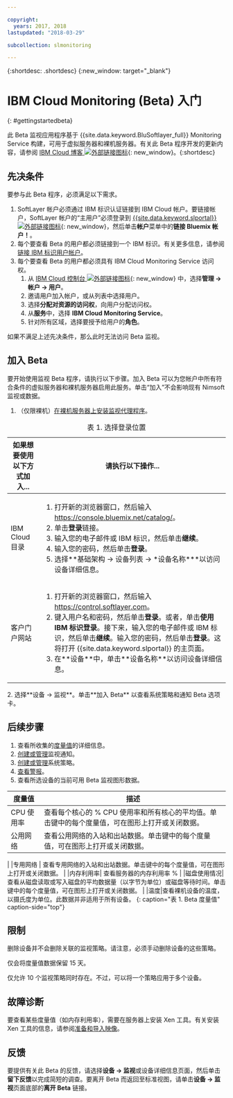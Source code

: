 ```yaml
---

copyright:
  years: 2017, 2018
lastupdated: "2018-03-29"

subcollection: slmonitoring

---
```


{:shortdesc: .shortdesc}
{:new_window: target="_blank"}
# IBM Cloud Monitoring (Beta) 入门
{: #gettingstartedbeta}

此 Beta 监视应用程序基于 {{site.data.keyword.BluSoftlayer_full}} Monitoring Service 构建，可用于虚拟服务器和裸机服务器。有关此 Beta 程序开发的更新内容，请参阅 [IBM Cloud 博客 ![外部链接图标](../../icons/launch-glyph.svg "外部链接图标")](https://www.ibm.com/blogs/bluemix/2017/12/beta-release-new-vsi-monitoring-tool-ibm-cloud/){: new_window}。{:shortdesc}

## 先决条件

要参与此 Beta 程序，必须满足以下需求。
1. SoftLayer 帐户必须通过 IBM 标识认证链接到 IBM Cloud 帐户。要链接帐户，SoftLayer 帐户的“主用户”必须登录到 [{{site.data.keyword.slportal}} ![外部链接图标](../../icons/launch-glyph.svg "外部链接图标")](https://control.softlayer.com){: new_window}，然后单击**帐户**菜单中的**链接 Bluemix 帐户！**。
2. 每个要查看 Beta 的用户都必须链接到一个 IBM 标识。有关更多信息，请参阅[链接 IBM 标识用户帐户](/docs/account?topic=account-unifyingaccounts#link_customer_accounts)。
3. 每个要查看 Beta 的用户都必须具有 IBM Cloud Monitoring Service 访问权。
   1. 从 [IBM Cloud 控制台 ![外部链接图标](../../icons/launch-glyph.svg "外部链接图标")](https://console.bluemix.net){: new_window} 中，选择**管理 -> 帐户 -> 用户**。
   2. 邀请用户加入帐户，或从列表中选择用户。
   3. 选择**分配对资源的访问权**，向用户分配访问权。
   4. 从**服务**中，选择 **IBM Cloud Monitoring Service**。
   5. 针对所有区域，选择要授予给用户的**角色**。

如果不满足上述先决条件，那么此时无法访问 Beta 监视。


## 加入 Beta

要开始使用监视 Beta 程序，请执行以下步骤。加入 Beta 可以为您帐户中所有符合条件的虚拟服务器和裸机服务器启用此服务。单击“加入”不会影响现有 Nimsoft 监视或数据。
1. （仅限裸机）[在裸机服务器上安装监视代理程序](/docs/infrastructure/SLmonitoring?topic=slmonitoring-installing-ibm-cloud-monitoring-service-for-iaas-bare-metal-agent-beta-)。
<table>
   <CAPTION>表 1. 选择登录位置</CAPTION>
   <THEAD>
   <TR>
   <th>如果想要使用以下方式加入...</th>
   <th>请执行以下操作...</th>
   </TR>
   </THEAD>
   <TBODY>
   <tr>
   <td>IBM Cloud 目录</td>
   <td>
   <ol>
   <li>打开新的浏览器窗口，然后输入 <a href="https://console.bluemix.net/catalog/">https://console.bluemix.net/catalog/</a>。</li>
   <li>单击<b>登录</b>链接。</li>
   <li>输入您的电子邮件或 IBM 标识，然后单击<b>继续</b>。</li>
   <li>输入您的密码，然后单击<b>登录</b>。</li>
   <li>选择**基础架构 -> 设备列表 -> *设备名称***以访问设备详细信息。</li>
   </ol>
   </td>
   </tr>
   <tr>
   <td>客户门户网站</td>
   <td>
   <ol>
   <li>打开新的浏览器窗口，然后输入 <a href="https://control.softlayer.com">https://control.softlayer.com</a>。</li>
   <li>键入用户名和密码，然后单击<b>登录</b>。或者，单击<b>使用 IBM 标识登录</b>。接下来，输入您的电子邮件或 IBM 标识，然后单击<b>继续</b>。输入您的密码，然后单击<b>登录</b>。这将打开 {{site.data.keyword.slportal}} 的主页面。</li>
     <li>在**设备**中，单击**设备名称**以访问设备详细信息。</li>
   </ol>
   </td>
   </tr>
   </TBODY>
  </table>
2. 选择**设备 -> 监视**。单击**加入 Beta** 以查看系统策略和通知 Beta 选项卡。

## 后续步骤
1. 查看所收集的[度量值](/docs/infrastructure/SLmonitoring?topic=slmonitoring-metrics-collected-beta-)的详细信息。
2. [创建或管理](/docs/infrastructure/SLmonitoring?topic=slmonitoring-creating-and-managing-monitor-notifications-beta-)监视通知。
3. [创建或管理](/docs/infrastructure/SLmonitoring?topic=slmonitoring-creating-and-managing-system-policies-beta-)系统策略。
4. [查看警报](/docs/infrastructure/SLmonitoring?topic=slmonitoring-viewing-monitoring-alerts-beta-)。
5. 查看所选设备的当前可用 Beta 监视图形数据。

|              度量值                                       |  描述                                        |
| --------------------------------------------------------- | --------------------------------------------------- |
|CPU 使用率|   查看每个核心的 % CPU 使用率和所有核心的平均值。单击键中的每个度量值，可在图形上打开或关闭数据。
|公用网络                                             |   查看公用网络的入站和出站数据。单击键中的每个度量值，可在图形上打开或关闭数据。
|
|专用网络                                            |   查看专用网络的入站和出站数据。单击键中的每个度量值，可在图形上打开或关闭数据。
|
|内存利用率| 查看服务器的内存利用率 %      |
|磁盘使用情况|查看从磁盘读取或写入磁盘的平均数据量（以字节为单位）或磁盘等待时间。单击键中的每个度量值，可在图形上打开或关闭数据。
|
|温度|查看裸机设备的温度，以摄氏度为单位。此数据并非适用于所有设备。
{: caption="表 1. Beta 度量值" caption-side="top"}   

## 限制
删除设备并不会删除关联的监视策略。请注意，必须手动删除设备的这些策略。

仅会将度量值数据保留 15 天。

仅允许 10 个监视策略同时存在。不过，可以将一个策略应用于多个设备。

## 故障诊断
要查看某些度量值（如内存利用率），需要在服务器上安装 Xen 工具。有关安装 Xen 工具的信息，请参阅[准备和导入映像](/docs/infrastructure/image-templates?topic=image-templates-preparing-and-importing-images#preparing-and-importing-images)。

## 反馈
要提供有关此 Beta 的反馈，请选择**设备 -> 监视**或设备详细信息页面，然后单击**留下反馈**以完成简短的调查。要离开 Beta 而返回至标准视图，请单击**设备 -> 监视**页面底部的**离开 Beta** 链接。
